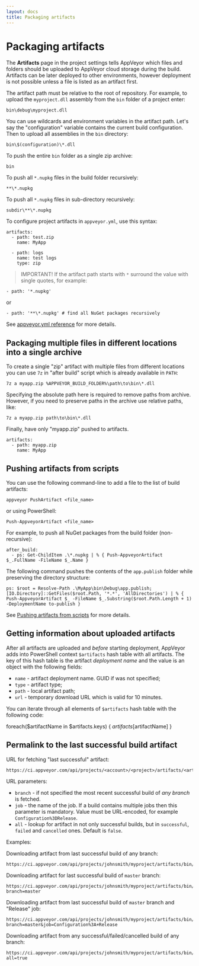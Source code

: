 ```yaml
---
layout: docs
title: Packaging artifacts
---
```


# Packaging artifacts

The **Artifacts** page in the project settings tells AppVeyor which files and folders should be uploaded to AppVeyor cloud storage during the build.  Artifacts can be later deployed to other environments, however deployment is not possible unless a file is listed as an artifact first.

The artifact path must be relative to the root of repository. For example, to upload the `myproject.dll` assembly from the `bin` folder of a project enter:

    bin\debug\myproject.dll

You can use wildcards and environment variables in the artifact path. Let's say the "configuration" variable contains the current build configuration. Then to upload all assemblies in the `bin` directory:

    bin\$(configuration)\*.dll

To push the entire `bin` folder as a single zip archive:

    bin

To push all `*.nupkg` files in the build folder recursively:

    **\*.nupkg

To push all `*.nupkg` files in sub-directory recursively:

    subdir\**\*.nupkg

To configure project artifacts in `appveyor.yml`, use this syntax:

    artifacts:
      - path: test.zip
        name: MyApp

      - path: logs
        name: test logs
        type: zip

> IMPORTANT! If the artifact path starts with `*` surround the value with single quotes, for example:

    - path: '*.nupkg'

or

    - path: '**\*.nupkg' # find all NuGet packages recursively

See [appveyor.yml reference](/docs/appveyor-yml) for more details.


## Packaging multiple files in different locations into a single archive

To create a single "zip" artifact with multiple files from different locations you can use `7z` in "after build" script which is already available in `PATH`:

    7z a myapp.zip %APPVEYOR_BUILD_FOLDER%\path\to\bin\*.dll

Specifying the absolute path here is required to remove paths from archive. However, if you need to preserve paths in the archive use relative paths, like:

    7z a myapp.zip path\to\bin\*.dll

Finally, have only "myapp.zip" pushed to artifacts.

    artifacts:
      - path: myapp.zip
        name: MyApp


## Pushing artifacts from scripts

You can use the following command-line to add a file to the list of build artifacts:

    appveyor PushArtifact <file_name>

or using PowerShell:

    Push-AppveyorArtifact <file_name>

For example, to push all NuGet packages from the build folder (non-recursive):

    after_build:
      - ps: Get-ChildItem .\*.nupkg | % { Push-AppveyorArtifact $_.FullName -FileName $_.Name }

The following command pushes the contents of the `app.publish` folder while preserving the directory structure:

    ps: $root = Resolve-Path .\MyApp\bin\Debug\app.publish; [IO.Directory]::GetFiles($root.Path, '*.*', 'AllDirectories') | % { Push-AppveyorArtifact $_ -FileName $_.Substring($root.Path.Length + 1) -DeploymentName to-publish }

See [Pushing artifacts from scripts](/docs/build-worker-api#push-artifact) for more details.

## Getting information about uploaded artifacts

After all artifacts are uploaded and *before* starting deployment, AppVeyor adds into PowerShell context `$artifacts` hash table with all artifacts. The key of this hash table is the artifact *deployment name* and the value is an object with the following fields:

* `name` - artifact deployment name. GUID if was not specified;
* `type` - artifact type;
* `path` - local artifact path;
* `url` - temporary download URL which is valid for 10 minutes.

You can iterate through all elements of `$artifacts` hash table with the following code:

foreach($artifactName in $artifacts.keys) {
  $artifacts[$artifactName]
}

## Permalink to the last successful build artifact

URL for fetching "last successful" artifact:

    https://ci.appveyor.com/api/projects/<account>/<project>/artifacts/<artifact_file_path>

URL parameters:

* `branch` - if not specified the most recent successful build of *any branch* is fetched.
* `job` - the name of the job. If a build contains multiple jobs then this parameter is mandatory. Value must be URL-encoded, for example `Configuration%3DRelease`.
* `all` - lookup for artifact in not only successful builds, but in `successful`, `failed` and `cancelled` ones. Default is `false`.

Examples:

Downloading artifact from last successful build of any branch:

    https://ci.appveyor.com/api/projects/johnsmith/myproject/artifacts/bin/debug.zip

Downloading artifact for last successful build of `master` branch:

    https://ci.appveyor.com/api/projects/johnsmith/myproject/artifacts/bin/debug.zip?branch=master

Downloading artifact from last successful build of `master` branch and "Release" job:

    https://ci.appveyor.com/api/projects/johnsmith/myproject/artifacts/bin/debug.zip?branch=master&job=Configuration%3A+Release

Downloading artifact from any successful/failed/cancelled build of any branch:

    https://ci.appveyor.com/api/projects/johnsmith/myproject/artifacts/bin/debug.zip?all=true